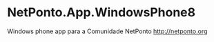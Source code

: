 ﻿NetPonto.App.WindowsPhone8
==============

Windows phone app para a Comunidade NetPonto http://netponto.org